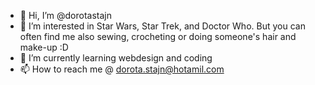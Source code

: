 - 👋 Hi, I’m @dorotastajn
- 👀 I’m interested in Star Wars, Star Trek, and Doctor Who. But you can often find me also sewing, crocheting or doing someone's hair and make-up :D
- 🌱 I’m currently learning webdesign and coding
- 📫 How to reach me @ dorota.stajn@hotamil.com

<!---
dorotastajn/dorotastajn is a ✨ special ✨ repository because its `README.md` (this file) appears on your GitHub profile.
You can click the Preview link to take a look at your changes.
--->
